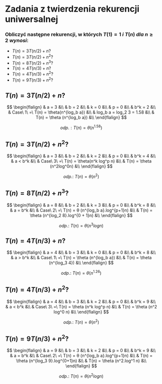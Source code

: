# Zadania z twierdzenia rekurencji uniwersalnej

### Obliczyć następne rekurencji, w których $T(1) = 1\ i\ T(n)\ dla\ n\geq 2\ wynosi:$

- $T(n) = 3T(n/2)+n?$
- $T(n) = 3T(n/2)+n^2?$
- $T(n) = 8T(n/2)+n^3?$
- $T(n) = 4T(n/3)+n?$
- $T(n) = 4T(n/3) + n^2?$
- $T(n) = 9T(n/3) + n^2?$

## $T(n) = 3T(n/2)+n?$

$$
\begin{flalign}
& a = 3 &\\
& b = 2 &\\
& k = 0 &\\
& p = 0 &\\
& b^k = 2 &\\
& Case\ 1\ =\ T(n) = \theta(n^{log_b a}) &\\
& log_b a = log_2 3 = 1.58 &\\
& T(n) = \theta (n^{log_b a}) &\\
\end{flalign}
$$

$$odp.: T(n) = \theta (n^{1.58})$$

## $T(n) = 3T(n/2)+n^2?$

$$
\begin{flalign}
& a = 3 &\\
& b = 2 &\\
& k = 2 &\\
& p = 0 &\\
& b^k = 4 &\\
& a < b^k &\\
& Case\ 3\ =\ T(n) = \theta(n^k log^p n) &\\
& T(n) = \theta (n^2log^0n) &\\
\end{flalign}
$$

$$odp.:\ T(n) = \theta (n^2)$$

## $T(n) = 8T(n/2)+n^3?$

$$
\begin{flalign}
& a = 8 &\\
& b = 2 &\\
& k = 3 &\\
& p = 0 &\\
& b^k = 8 &\\
& a = b^k &\\
& Case\ 2\ =\ T(n) = θ (n^{log_b a}.log^{p+1}n) &\\
& T(n) = \theta (n^{log_2 8}.log^{0 + 1}n) &\\
\end{flalign}
$$

$$odp.:\ T(n) = \theta (n^3logn)$$

## $T(n) = 4T(n/3)+n?$

$$
\begin{flalign}
& a = 4 &\\
& b = 3 &\\
& k = 0 &\\
& p = 0 &\\
& b^k = 8 &\\
& a > b^k &\\
& Case\ 1\ =\ T(n) = \theta (n^{log_b a}) &\\
& T(n) = \theta (n^{log_3 4}) &\\
\end{flalign}
$$

$$odp.:\ T(n) = \theta (n^1.26)$$

## $T(n) = 4T(n/3) + n^2?$

$$
\begin{flalign}
& a = 4 &\\
& b = 3 &\\
& k = 2 &\\
& p = 0 &\\
& b^k = 9 &\\
& a < b^k &\\
& Case\ 3\ =\ T(n) = \theta (n^k log^p n) &\\
& T(n) = \theta (n^2 log^0 n) &\\
\end{flalign}
$$

$$odp.:\ T(n) = \theta (n^2)$$

## $T(n) = 9T(n/3) + n^2?$

$$
\begin{flalign}
& a = 9 &\\
& b = 3 &\\
& k = 2 &\\
& p = 0 &\\
& b^k = 9 &\\
& a = b^k &\\
& Case\ 2\ =\ T(n) = θ (n^{log_b a}.log^{p+1}n) &\\
& T(n) = \theta (n^{log_3 9}.log^{0+1}n) &\\
& T(n) = \theta (n^2.log^1 n) &\\
\end{flalign}
$$

$$odp.:\ T(n) = \theta (n^2 logn)$$
